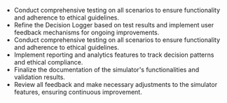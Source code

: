- Conduct comprehensive testing on all scenarios to ensure functionality and adherence to ethical guidelines.
- Refine the Decision Logger based on test results and implement user feedback mechanisms for ongoing improvements.
- Conduct comprehensive testing on all scenarios to ensure functionality and adherence to ethical guidelines.
- Implement reporting and analytics features to track decision patterns and ethical compliance.
- Finalize the documentation of the simulator's functionalities and validation results.
- Review all feedback and make necessary adjustments to the simulator features, ensuring continuous improvement.